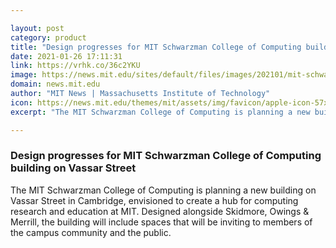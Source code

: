 ```yaml
---

layout: post
category: product
title: "Design progresses for MIT Schwarzman College of Computing building on Vassar Street"
date: 2021-01-26 17:11:31
link: https://vrhk.co/36c2YKU
image: https://news.mit.edu/sites/default/files/images/202101/mit-schwarzman-building-front.png
domain: news.mit.edu
author: "MIT News | Massachusetts Institute of Technology"
icon: https://news.mit.edu/themes/mit/assets/img/favicon/apple-icon-57x57.png
excerpt: "The MIT Schwarzman College of Computing is planning a new building on Vassar Street in Cambridge, envisioned to create a hub for computing research and education at MIT. Designed alongside Skidmore, Owings &amp; Merrill, the building will include spaces that will be inviting to members of the campus community and the public."

---
```


### Design progresses for MIT Schwarzman College of Computing building on Vassar Street

The MIT Schwarzman College of Computing is planning a new building on Vassar Street in Cambridge, envisioned to create a hub for computing research and education at MIT. Designed alongside Skidmore, Owings &amp; Merrill, the building will include spaces that will be inviting to members of the campus community and the public.